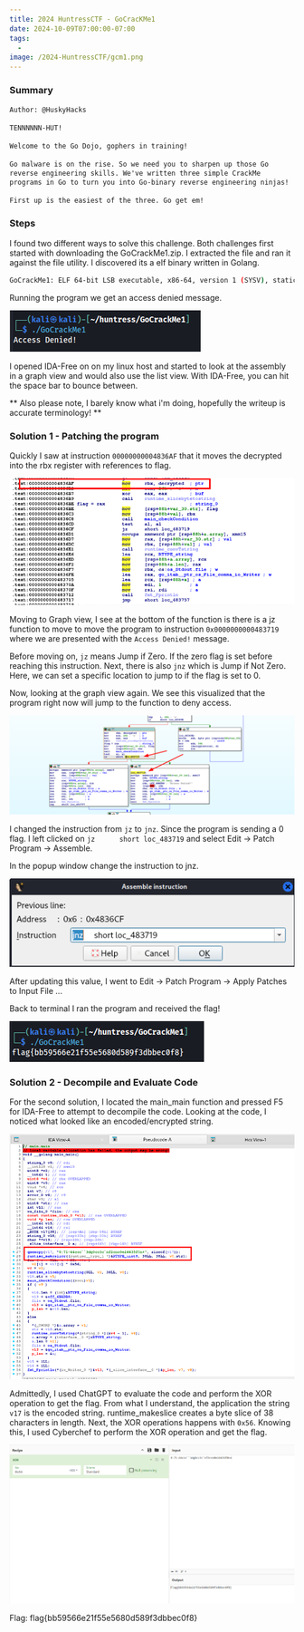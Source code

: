 ```yaml
---
title: 2024 HuntressCTF - GoCracKMe1
date: 2024-10-09T07:00:00-07:00
tags:
  - 
image: /2024-HuntressCTF/gcm1.png
---
```


### Summary
```
Author: @HuskyHacks

TENNNNNN-HUT!

Welcome to the Go Dojo, gophers in training!

Go malware is on the rise. So we need you to sharpen up those Go reverse engineering skills. We've written three simple CrackMe programs in Go to turn you into Go-binary reverse engineering ninjas!

First up is the easiest of the three. Go get em!
```

### Steps

I found two different ways to solve this challenge.  Both challenges first started with downloading the GoCrackMe1.zip.  I extracted the file and ran it against the file utility.  I discovered its a elf binary written in Golang.

```bash
GoCrackMe1: ELF 64-bit LSB executable, x86-64, version 1 (SYSV), statically linked, Go BuildID=XTzA9g-rxSFKyebZYVXI/BFzZeSPLsNjAFEvjiSub/nTgut0H_UB7B79xaGq7-/X7kvo6zmAQOjIJV9zPwd, with debug_info, not stripped
```

Running the program we get an access denied message.

![](/static/2024-HuntressCTF/gcm1-0.png)

I opened IDA-Free on on my linux host and started to look at the assembly in a graph view and would also use the list view. With IDA-Free, you can hit the space bar to bounce between. 

** Also please note, I barely know what i'm doing, hopefully the writeup is accurate terminology! **

### Solution 1 - Patching the program

Quickly I saw at instruction `00000000004836AF` that it moves the decrypted into the rbx register with references to flag.  

![](/static/2024-HuntressCTF/gcm1-1.png)

Moving to Graph view, I see at the bottom of the function is there is a jz function to move to move the program to instruction `0x0000000000483719` where we are presented with the `Access Denied!` message. 

Before moving on, `jz` means Jump if Zero. If the zero flag is set before reaching this instruction.  Next, there is also `jnz` which is Jump if Not Zero. Here, we can set a specific location to jump to if the flag is set to 0. 

Now, looking at the graph view again. We see this visualized that the program right now will jump to the function to deny access.

![](/static/2024-HuntressCTF/gcm1-2.png)

I changed the instruction from `jz` to `jnz`.  Since the program is sending a 0 flag.  I left clicked on `jz      short loc_483719` and select Edit -> Patch Program -> Assemble. 

In the popup window change the instruction to jnz. 

![](/static/2024-HuntressCTF/gcm1-3.png)

After updating this value, I went to Edit -> Patch Program -> Apply Patches to Input File ...

Back to terminal I ran the program and received the flag!

![](/static/2024-HuntressCTF/gcm1-4.png)

### Solution 2 - Decompile and Evaluate Code 

For the second solution, I located the main_main function and pressed F5 for IDA-Free to attempt to decompile the code.  Looking at the code, I noticed what looked like an encoded/encrypted string. 

![](/static/2024-HuntressCTF/gcm1-5.png)

Admittedly, I used ChatGPT to evaluate the code and perform the XOR operation to get the flag.  From what I understand, the application the string `v17` is the encoded string. runtime_makeslice creates a byte slice of 38 characters in length.  Next, the XOR operations happens with `0x56`.  Knowing this, I used Cyberchef to perform the XOR operation and get the flag.

![](/static/2024-HuntressCTF/gcm1-6.png)


Flag: flag{bb59566e21f55e5680d589f3dbbec0f8}

